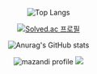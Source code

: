 <div align="center">
  
![Top Langs](https://github-readme-stats.vercel.app/api/top-langs/?username=hjp1016&layout=compact&theme=tokyonight)

[![Solved.ac
프로필](http://mazassumnida.wtf/api/v2/generate_badge?boj=ajfen1016)](https://solved.ac/ajfen1016)
  
![Anurag's GitHub stats](https://github-readme-stats.vercel.app/api?username=hjp1016&theme=outrun)

<div>

![mazandi profile](http://mazandi.herokuapp.com/api?handle={ajfen1016}&theme=cold)
<img src="http://mazandi.herokuapp.com/api?handle={ajfen1016}&theme=warm"/>
